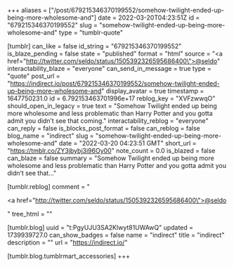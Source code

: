+++
aliases = ["/post/679215346370199552/somehow-twilight-ended-up-being-more-wholesome-and"]
date = 2022-03-20T04:23:51Z
id = "679215346370199552"
slug = "somehow-twilight-ended-up-being-more-wholesome-and"
type = "tumblr-quote"

[tumblr]
can_like = false
id_string = "679215346370199552"
is_blaze_pending = false
state = "published"
format = "html"
source = "<a href=\"http://twitter.com/seldo/status/1505392326595686400\">@seldo</a>"
interactability_blaze = "everyone"
can_send_in_message = true
type = "quote"
post_url = "https://indirect.io/post/679215346370199552/somehow-twilight-ended-up-being-more-wholesome-and"
display_avatar = true
timestamp = 1647750231.0
id = 6.792153463701996e+17
reblog_key = "XVFzwwqO"
should_open_in_legacy = true
text = "Somehow Twilight ended up being more wholesome and less problematic than Harry Potter and you gotta admit you didn&rsquo;t see that coming."
interactability_reblog = "everyone"
can_reply = false
is_blocks_post_format = false
can_reblog = false
blog_name = "indirect"
slug = "somehow-twilight-ended-up-being-more-wholesome-and"
date = "2022-03-20 04:23:51 GMT"
short_url = "https://tmblr.co/ZY3jbybj3i96Oy00"
note_count = 0.0
is_blazed = false
can_blaze = false
summary = "Somehow Twilight ended up being more wholesome and less problematic than Harry Potter and you gotta admit you didn’t see that..."

[tumblr.reblog]
comment = "<p><a href=\"http://twitter.com/seldo/status/1505392326595686400\">@seldo</a></p>"
tree_html = ""

[tumblr.blog]
uuid = "t:PgyUJU3SA2Klwyt81UWAwQ"
updated = 1739939727.0
can_show_badges = false
name = "indirect"
title = "indirect"
description = ""
url = "https://indirect.io/"

[tumblr.blog.tumblrmart_accessories]
+++
